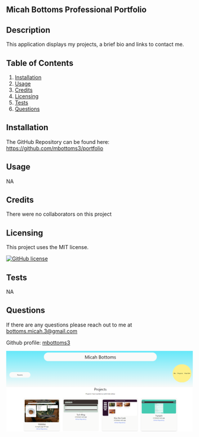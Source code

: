 ## Micah Bottoms Professional Portfolio

## Description

This application displays my projects, a brief bio and links to contact me.

## Table of Contents

1. [Installation](#installation)
2. [Usage](#usage)
3. [Credits](#usage)
4. [Licensing](#licensing)
5. [Tests](#test)
6. [Questions](#questions)

## Installation

The GitHub Repository can be found here: https://github.com/mbottoms3/portfolio

## Usage

NA

## Credits

There were no collaborators on this project

## Licensing

This project uses the MIT license.

[![GitHub license](https://img.shields.io/badge/license-MIT-blue.svg)](https://choosealicense.com/licenses/mit/)

## Tests

NA

## Questions

If there are any questions please reach out to me at bottoms.micah.3@gmail.com

Github profile: [mbottoms3](https://github.com/mbottoms3)

![Screenshot of app](./src/assets/portfolioScreenshot.png "Screenshot of App")
